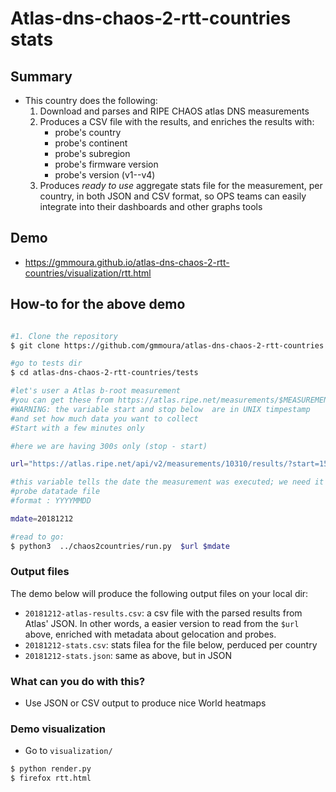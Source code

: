 # Atlas-dns-chaos-2-rtt-countries stats


## Summary 

   * This country does the following:
      1. Download and parses and RIPE CHAOS atlas DNS measurements
      1. Produces a CSV file with the results, and enriches the results with:
         * probe's country
         * probe's continent
         * probe's subregion
         * probe's firmware version
         * probe's version (v1--v4)
      1. Produces *ready to use* aggregate stats file for the measurement, per country,
      in both JSON and CSV format, so OPS teams can easily integrate into their dashboards and 
      other graphs tools
      

## Demo
   * https://gmmoura.github.io/atlas-dns-chaos-2-rtt-countries/visualization/rtt.html
 
 
## How-to for the above demo 

 ```bash
 
 #1. Clone the repository
 $ git clone https://github.com/gmmoura/atlas-dns-chaos-2-rtt-countries.git
 
 #go to tests dir
 $ cd atlas-dns-chaos-2-rtt-countries/tests
 
 #let's user a Atlas b-root measurement
 #you can get these from https://atlas.ripe.net/measurements/$MEASUREMENT_ID/#!download
 #WARNING: the variable start and stop below  are in UNIX timpestamp
 #and set how much data you want to collect
 #Start with a few minutes only
 
 #here we are having 300s only (stop - start)
 
 url="https://atlas.ripe.net/api/v2/measurements/10310/results/?start=1544572800&stop=1544573100&format=json"
 
 #this variable tells the date the measurement was executed; we need it to download the appropriate
 #probe datatade file
 #format : YYYYMMDD
 
 mdate=20181212
 
 #read to go:
 $ python3  ../chaos2countries/run.py  $url $mdate
 
  ```   
  
### Output files


The demo below will produce the following output files on your local dir:
   * ``20181212-atlas-results.csv``: a csv file with the parsed results from Atlas' JSON. In other words, 
   a easier version to read from the ``$url`` above, enriched with metadata about gelocation and probes.
   * ``20181212-stats.csv``: stats filea for the file below, perduced per country
   * ``20181212-stats.json``: same as above, but in JSON


### What can you do with this?
 
   * Use JSON or CSV output to produce nice World heatmaps

### Demo visualization
   * Go to ``visualization/``
   
``` bash
$ python render.py 
$ firefox rtt.html 

```
